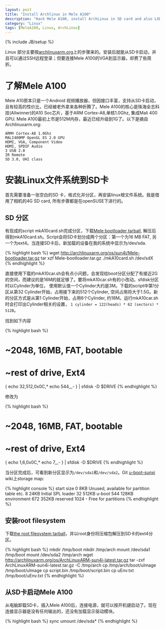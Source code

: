 ```yaml
---
layout: post
title: "Install Archlinux in Mele A100"
description: "Hack Mele A100, install ArchLinux in SD card and also LXDE GUI environment"
category: "Linux"
tags: [MeleA100, Linux, ArchLinux]
---
```

{% include JB/setup %}

Linux 部分主要按[archlinuxarm.org](http://archlinuxarm.org/platforms/armv7/mele-a100)上的步骤来的。安装后就能从SD卡启动，并且可以通过SSH远程登录；但要连接Mele A100的VGA到显示器，却费了些周折。

了解Mele A100
=============

Mele A10原本只是一个Android 视频播放器，但因接口丰富，支持从SD卡启动，且有较高的性价比，已经被老外拿来各种折腾了。Mele A100的核心是珠海全志科技(Allwinner)的A10 Soc芯片，基于ARM Cortex-A8,单核1.0Ghz, 集成Mali 400 GPU. Mele A100最初上市是512M内存，最近已经升级到1G了。以下是摘自Archlinuxarm.org:

    ARM® Cortex-A8 1.0Ghz
    MALI400MP OpenGL ES 2.0 GPU
    HDMI, VGA, Component Video
    HDMI, SPDIF Audio
    3 USB 2.0
    IR Remote
    SD 3.0, UHI class


安装Linux文件系统到SD卡
======================

首先需要准备一张空白的SD 卡，格式化并分区，再安装linux根文件系统。我是借用了相机的4G SD card, 所有步骤都是在openSUSE下进行的。

SD 分区
-------

有现成的script mkA10card.sh完成分区，下载[Mele bootloader tarball](http://archlinuxarm.org/os/sun4i/Mele-bootloader.tar.gz), 解压后得到mkA10card.sh。Script会将SD卡划分成两个分区：第一个为16 MB FAT, 另一个为ext4。当连接SD卡后，新加载的设备在我的系统中显示为/dev/sda.

{% highlight bash %}
wget http://archlinuxarm.org/os/sun4i/Mele-bootloader.tar.gz
tar xzf Mele-bootloader.tar.gz
./mkA10card.sh /dev/sdX
{% endhighlight %}

直接使用下载的mkA10car.sh会有点小问题，会发现给boot分区分配了有接近2G的空间，而建议的是16M的就足够了。要将mkA10car.sh有的小改动。sfdisk分区时以Cylinder为单位， 使用默认值一个Cylinder大约是3M。下载的script中第1分区从第32 Cylinder开始，占用接下来的512个Cylinder, 空间占用将大于1.5G。新的分区方式是从第1 Cylinder开始，占用6个Cylinder, 约18M。运行mkA10car.sh时会打印出Cylinder相关的设置， `1 cylinder = 122(heads) * 62 (sectors) * 512B`。

找到如下内容

{% highlight bash %}
# ~2048, 16MB, FAT, bootable
# ~rest of drive, Ext4
{
echo 32,512,0x0C,*
echo 544,,,-
} | sfdisk -D $DRIVE
{% endhighlight %}

修改为

{% highlight bash %}
# ~2048, 16MB, FAT, bootable
# ~rest of drive, Ext4
{
echo 1,6,0x0C,*
echo 7,,,-
} | sfdisk -D $DRIVE
{% endhighlight %}

当分区完成后，可看到新分区显示为`/dev/sda1`和`/dev/sda2`。Git [u-boot-sunxi](https://github.com/linux-sunxi/u-boot-sunxi/wiki) wiki上storage map:

{% highlight console  %}
start size
  0   8KB Unused, available for partition table etc.
  8  24KB Initial SPL loader
 32 512KB u-boot
544 128KB environment
 672 352KB reserved
1024    - Free for partitions
{% endhighlight %}

安装root filesystem
-------------------

下载[the root filesystem tarball](http://archlinuxarm.org/os/ArchLinuxARM-sun4i-latest.tar.gz)，并以root身份将压缩包解压到SD卡的ext4分区。

{% highlight bash %}
mkdir /tmp/boot
mkdir /tmp/arch
mount /dev/sda1 /tmp/boot 
mount /dev/sda2 /tmp/arch
wget http://archlinuxarm.org/os/ArchLinuxARM-sun4i-latest.tar.gz
tar -zxf ArchLinuxARM-sun4i-latest.tar.gz -C /tmp/arch
cp /tmp/arch/boot/uImage /tmp/boot/uImage
cp script.bin /tmp/boot/script.bin
cp uEnv.txt /tmp/boot/uEnv.txt
{% endhighlight %}

从SD卡启动Mele A100
-------------------

从电脑卸载SD卡，插入Mele A100后，连接电源，就可以按开机键启动了。现在连接显示器是没有任何输出的，还没有加载显示驱动模块。

{% highlight bash %}
sync
umount /dev/sda*
{% endhighlight %}

